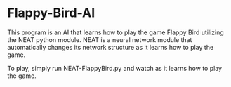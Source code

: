 # Flappy-Bird-AI
This program is an AI that learns how to play the game Flappy Bird utilizing the NEAT python module. NEAT is a neural network module that automatically changes its network structure as it learns how to play the game.

To play, simply run NEAT-FlappyBird.py and watch as it learns how to play the game.
